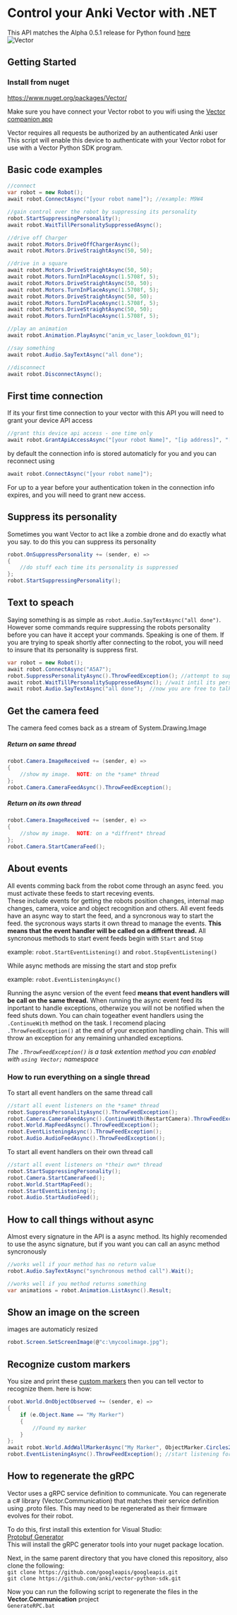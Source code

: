 # Control your Anki Vector with .NET

This API matches the Alpha 0.5.1 release for Python found [here](https://github.com/anki/vector-python-sdk)\
![Vector](https://raw.githubusercontent.com/anki/vector-python-sdk/master/docs/source/images/vector-sdk-alpha.jpg)

## Getting Started
### Install from nuget
https://www.nuget.org/packages/Vector/

Make sure you have connect your Vector robot to you wifi using the [Vector companion app](https://play.google.com/store/apps/details?id=com.anki.vector)

Vector requires all requests be authorized by an authenticated Anki user\
This script will enable this device to authenticate with your Vector robot for use with a Vector Python SDK program.

## Basic code examples
```cs
//connect
var robot = new Robot();
await robot.ConnectAsync("[your robot name]"); //example: M9W4

//gain control over the robot by suppressing its personality
robot.StartSuppressingPersonality();
await robot.WaitTillPersonalitySuppressedAsync();

//drive off Charger
await robot.Motors.DriveOffChargerAsync();
await robot.Motors.DriveStraightAsync(50, 50);

//drive in a square
await robot.Motors.DriveStraightAsync(50, 50);
await robot.Motors.TurnInPlaceAsync(1.5708f, 5);
await robot.Motors.DriveStraightAsync(50, 50);
await robot.Motors.TurnInPlaceAsync(1.5708f, 5);
await robot.Motors.DriveStraightAsync(50, 50);
await robot.Motors.TurnInPlaceAsync(1.5708f, 5);
await robot.Motors.DriveStraightAsync(50, 50);
await robot.Motors.TurnInPlaceAsync(1.5708f, 5);

//play an animation
await robot.Animation.PlayAsync("anim_vc_laser_lookdown_01");

//say something
await robot.Audio.SayTextAsync("all done");

//disconnect
await robot.DisconnectAsync();
```

## First time connection
If its your first time connection to your vector with this API you will need to grant your device API access
```cs
//grant this device api access - one time only
await robot.GrantApiAccessAsync("[your robot Name]", "[ip address]", "[serial num]", "[user account]", "[password]");
```

by default the connection info is stored automaticly for you and you can reconnect using
```cs
await robot.ConnectAsync("[your robot name]");
```

For up to a year before your authentication token in the connection info expires, and you will need to grant new access.

## Suppress its personality
Sometimes you want Vector to act like a zombie drone and do exactly what you say.  to do this you can suppress its personality
```cs
robot.OnSuppressPersonality += (sender, e) =>
{
    //do stuff each time its personality is suppressed
};
robot.StartSuppressingPersonality();
```

## Text to speach
Saying something is as simple as `robot.Audio.SayTextAsync("all done")`.  However some commands require suppressing the robots personality before you can have it accept your commands.  Speaking is one of them.
If you are trying to speak shortly after connecting to the robot, you will need to insure that its personality is suppress first.
```cs
var robot = new Robot();
await robot.ConnectAsync("A5A7");
robot.SuppressPersonalityAsync().ThrowFeedException(); //attempt to suppress its personality
await robot.WaitTillPersonalitySuppressedAsync(); //wait intil its personality is suppressed
await robot.Audio.SayTextAsync("all done");  //now you are free to talk
```

## Get the camera feed
The camera feed comes back as a stream of System.Drawing.Image
##### Return on same thread
```cs
robot.Camera.ImageReceived += (sender, e) =>
{
	//show my image.  NOTE: on the *same* thread
};
robot.Camera.CameraFeedAsync().ThrowFeedException();
```
##### Return on its own thread
```cs
robot.Camera.ImageReceived += (sender, e) =>
{
	//show my image.  NOTE: on a *diffrent* thread
};
robot.Camera.StartCameraFeed();
```

## About events
All events comming back from the robot come through an async feed.  you must activate these feeds to start receving events.  
These include events for getting the robots position changes, internal map changes, camera, voice and object recognition and others.
All event feeds have an async way to start the feed, and a syncronous way to start the feed.  the sycronous ways starts it own thread to manage the events.  **This means that the event handler will be called on a diffrent thread.**
All syncronous methods to start event feeds begin with `Start` and `Stop`

example: `robot.StartEventListening()` and `robot.StopEventListening()`

While async methods are missing the start and stop prefix

example: `robot.EventListeningAsync()`

Running the async version of the event feed **means that event handlers will be call on the same thread.**
When running the async event feed its inportant to handle exceptions, otherwize you will not be notified when the feed shuts down.  You can chain togeather event handlers using the `.ContinueWith` method on the task.
I recomend placing `.ThrowFeedException()` at the end of your exception handling chain.  This will throw an exception for any remaining unhandled exceptions.  

*The `.ThrowFeedException()` is a task extention method you can enabled with `using Vector;` namespace*

### How to run everything on a single thread
To start all event handlers on the same thread call
```cs
//start all event listeners on the *same* thread
robot.SuppressPersonalityAsync().ThrowFeedException();
robot.Camera.CameraFeedAsync().ContinueWith(RestartCamera).ThrowFeedException();
robot.World.MapFeedAsync().ThrowFeedException();
robot.EventListeningAsync().ThrowFeedException();
robot.Audio.AudioFeedAsync().ThrowFeedException();
```

To start all event handlers on their own thread call
```cs
//start all event listeners on *their own* thread
robot.StartSuppressingPersonality();
robot.Camera.StartCameraFeed();
robot.World.StartMapFeed();
robot.StartEventListening();
robot.Audio.StartAudioFeed();
```

## How to call things without async
Almost every signature in the API is a async method.  Its highly recomended to use the async signature, but if you want you can call an async method syncronously
```cs
//works well if your method has no return value
robot.Audio.SayTextAsync("synchronous method call").Wait();

//works well if you method returns something
var animations = robot.Animation.ListAsync().Result;
```

## Show an image on the screen
images are automaticly resized
```cs
robot.Screen.SetScreenImage(@"c:\mycoolimage.jpg");
```

## Recognize custom markers
You size and print these [custom markers](https://github.com/anki/vector-python-sdk/tree/master/docs/source/images/custom_markers) then you can tell vector to recognize them.  here is how:
```cs
robot.World.OnObjectObserved += (sender, e) =>
{
	if (e.Object.Name == "My Marker")
	{
		//Found my marker
	}
};
await robot.World.AddWallMarkerAsync("My Marker", ObjectMarker.Circles2, true, 30, 30, 30, 30); //register a 30mm custom marker
robot.EventListeningAsync().ThrowFeedException(); //start listening for recognized markers
```

## How to regenerate the gRPC
Vector uses a gRPC service definition to communicate.  You can regenerate a c# library (Vector.Communication) that matches their service definition using .proto files.  This may need to be regenerated as their firmware evolves for their robot.

To do this, first install this extention for Visual Studio:\
[Protobuf Generator](https://marketplace.visualstudio.com/items?itemName=jonasjakobsson.ProtobufGeneratorvisualstudio)\
This will install the gRPC generator tools into your nuget package location.

Next, in the same parent directory that you have cloned this repository, also clone the following:\
`git clone https://github.com/googleapis/googleapis.git`\
`git clone https://github.com/anki/vector-python-sdk.git`

Now you can run the following script to regenerate the files in the **Vector.Communication** project\
`GenerateRPC.bat`
